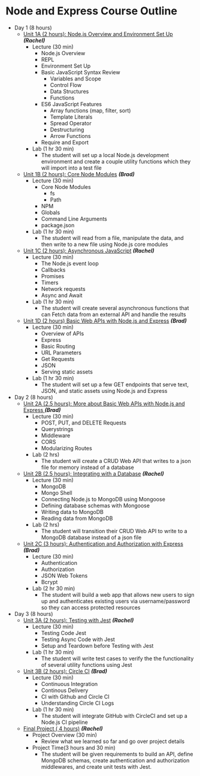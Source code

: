 # Node and Express Course Outline

*   Day 1 (8 hours)
    *   [Unit 1A (2 hours): Node.js Overview and Environment Set Up](Unit-1A.md) **_(Rachel)_**
        *   Lecture (30 min)
            *   Node.js Overview
            *   REPL
            *   Environment Set Up
            *   Basic JavaScript Syntax Review
                *   Variables and Scope
                *   Control Flow
                *   Data Structures
                *   Functions
            *   ES6 JavaScript Features
                *   Array functions (map, filter, sort)
                *   Template Literals
                *   Spread Operator
                *   Destructuring
                *   Arrow Functions
            *   Require and Export
        *   Lab (1 hr 30 min)
            *   The student will set up a local Node.js development environment and create a couple utility functions which they will import into a test file
    *   [Unit 1B (2 hours): Core Node Modules](Unit-1B.md) **_(Brad)_**
        *   Lecture (30 min)
            *   Core Node Modules
                *   fs
                *   Path
            *   NPM
            *   Globals 
            *   Command Line Arguments
            *   package.json
        *   Lab (1 hr 30 min)
            *   The student will read from a file, manipulate the data, and then write to a new file using Node.js core modules
    *   [Unit 1C (2 hours): Asynchronous JavaScript](Unit-1C.md) **_(Rachel)_**
        *   Lecture (30 min)
            * The Node.js event loop
            * Callbacks
            * Promises
            * Timers
            * Network requests
            * Async and Await
        *   Lab (1 hr 30 min)
            *   The student will create several asynchronous functions that can Fetch data from an external API and handle the results
    *   [Unit 1D (2 hours) Basic Web APIs with Node.js and Express](Unit-1D.md) **_(Brad)_**
        *   Lecture (30 min)
            *   Overview of APIs
            *   Express
            *   Basic Routing
            *   URL Parameters
            *   Get Requests
            *   JSON
            *   Serving static assets
        *   Lab (1 hr 30 min)
            *   The student will set up a few GET endpoints that serve text, JSON, and static assets using Node.js and Express
*   Day 2 (8 hours)
    *   [Unit 2A (2.5 hours): More about Basic Web APIs with Node.js and Express ](Unit-2A.md)**_(Brad)_**
        *   Lecture (30 min)
            *   POST, PUT, and DELETE Requests
            *   Querystrings
            *   Middleware
            *   CORS
            *   Modularizing Routes
        *   Lab (2 hrs)
            *   The student will create a CRUD Web API that writes to a json file for memory instead of a database
    *   [Unit 2B (2.5 hours): Integrating with a Database](Unit-2B.md) **_(Rachel)_**
        *   Lecture (30 min)
            * MongoDB
            * Mongo Shell
            * Connecting Node.js to MongoDB using Mongoose
            * Defining database schemas with Mongoose
            * Writing data to MongoDB
            * Reading data from MongoDB
        *   Lab (2 hrs)
            *   The student will transition their CRUD Web API to write to a MongoDB database instead of a json file
    *   [Unit 2C (3 hours): Authentication and Authorization with Express](Unit-2C.md) **_(Brad)_**
        *   Lecture (30 min)
            *   Authentication
            *   Authorization
            *   JSON Web Tokens
            *   Bcrypt
        *   Lab (2 hr 30 min)
            *   The student will build a web app that allows new users to sign up and authenticates existing users via username/password so they can access protected resources
*   Day 3 (8 hours)
    *   [Unit 3A (2 hours): Testing with Jest](Unit-3A.md) **_(Rachel)_**
        *   Lecture (30 min)
            * Testing Code Jest
            * Testing Async Code with Jest
            * Setup and Teardown before Testing with Jest
        *   Lab (1 hr 30 min)
            *   The student will write test cases to verify the the functionality of several utility functions using Jest
    *   [Unit 3B (2 hours): Circle CI](Unit-3B.md) **_(Brad)_**
        *   Lecture (30 min)
            * Continuous Integration
            * Continous Delivery
            * CI with Github and Circle CI
            * Understanding Circle CI Logs
        *   Lab (1 hr 30 min)
            *   The student will integrate GitHub with CircleCI and set up a Node.js CI pipeline
    *   [Final Project ( 4 hours)](Unit-Final-Node-Express.md) **_(Rachel)_**
        *   Project Overview (30 min)
            *   Review what we learned so far and go over project details
        *   Project Time(3 hours and 30 min)
            *   The student will be given requirements to build an API, define MongoDB schemas, create authentication and authorization middlewares, and create unit tests with Jest.

